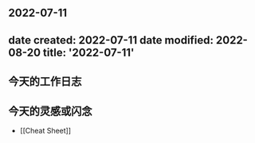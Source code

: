 2022-07-11
---
date created: 2022-07-11
date modified: 2022-08-20
title: '2022-07-11'
---

## 今天的工作日志

## 今天的灵感或闪念

- [[Cheat Sheet]]

